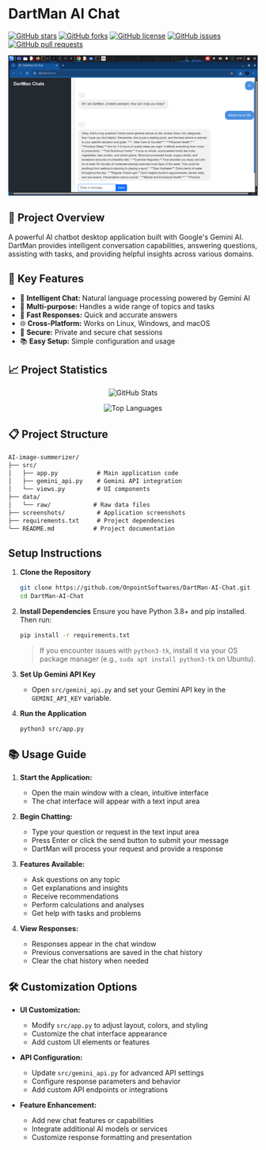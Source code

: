 # DartMan AI Chat

[![GitHub stars](https://img.shields.io/github/stars/OnpointSoftwares/DartMan-AI-Chat?style=social)](https://github.com/OnpointSoftwares/DartMan-AI-Chat/stargazers)
[![GitHub forks](https://img.shields.io/github/forks/OnpointSoftwares/DartMan-AI-Chat?style=social)](https://github.com/OnpointSoftwares/DartMan-AI-Chat/network/members)
[![GitHub license](https://img.shields.io/github/license/OnpointSoftwares/DartMan-AI-Chat)](https://github.com/OnpointSoftwares/DartMan-AI-Chat/blob/main/LICENSE)
[![GitHub issues](https://img.shields.io/github/issues/OnpointSoftwares/DartMan-AI-Chat)](https://github.com/OnpointSoftwares/DartMan-AI-Chat/issues)
[![GitHub pull requests](https://img.shields.io/github/issues-pr/OnpointSoftwares/DartMan-AI-Chat)](https://github.com/OnpointSoftwares/DartMan-AI-Chat/pulls)

<p align="center">
  <img src="screenshots/dartmanchat.png" alt="Application Screenshot" width="600">
</p>

## 🚀 Project Overview

A powerful AI chatbot desktop application built with Google's Gemini AI. DartMan provides intelligent conversation capabilities, answering questions, assisting with tasks, and providing helpful insights across various domains.

## 🎯 Key Features

- 💬 **Intelligent Chat:** Natural language processing powered by Gemini AI
- 🌟 **Multi-purpose:** Handles a wide range of topics and tasks
- 🚀 **Fast Responses:** Quick and accurate answers
- 🌐 **Cross-Platform:** Works on Linux, Windows, and macOS
- 🔐 **Secure:** Private and secure chat sessions
- 📚 **Easy Setup:** Simple configuration and usage

## 📈 Project Statistics

<p align="center">
  <img src="https://github-readme-stats.vercel.app/api?username=OnpointSoftwares&repo=DartMan-AI-Chat&show_icons=true&theme=radical" alt="GitHub Stats">
</p>

<p align="center">
  <img src="https://github-readme-stats.vercel.app/api/top-langs/?username=OnpointSoftwares&repo=DartMan-AI-Chat&layout=compact&theme=radical" alt="Top Languages">
</p>

## 📋 Project Structure

```
AI-image-summerizer/
├── src/
│   ├── app.py           # Main application code
│   ├── gemini_api.py    # Gemini API integration
│   └── views.py         # UI components
├── data/
│   └── raw/            # Raw data files
├── screenshots/         # Application screenshots
├── requirements.txt     # Project dependencies
└── README.md           # Project documentation
```

## Setup Instructions
1. **Clone the Repository**
   ```bash
   git clone https://github.com/OnpointSoftwares/DartMan-AI-Chat.git
   cd DartMan-AI-Chat
   ```
2. **Install Dependencies**
   Ensure you have Python 3.8+ and pip installed. Then run:
   ```bash
   pip install -r requirements.txt
   ```
   > If you encounter issues with `python3-tk`, install it via your OS package manager (e.g., `sudo apt install python3-tk` on Ubuntu).

3. **Set Up Gemini API Key**
   - Open `src/gemini_api.py` and set your Gemini API key in the `GEMINI_API_KEY` variable.

4. **Run the Application**
   ```bash
   python3 src/app.py
   ```

## 📚 Usage Guide

1. **Start the Application:**
   - Open the main window with a clean, intuitive interface
   - The chat interface will appear with a text input area

2. **Begin Chatting:**
   - Type your question or request in the text input area
   - Press Enter or click the send button to submit your message
   - DartMan will process your request and provide a response

3. **Features Available:**
   - Ask questions on any topic
   - Get explanations and insights
   - Receive recommendations
   - Perform calculations and analyses
   - Get help with tasks and problems

4. **View Responses:**
   - Responses appear in the chat window
   - Previous conversations are saved in the chat history
   - Clear the chat history when needed

## 🛠️ Customization Options

- **UI Customization:**
  - Modify `src/app.py` to adjust layout, colors, and styling
  - Customize the chat interface appearance
  - Add custom UI elements or features

- **API Configuration:**
  - Update `src/gemini_api.py` for advanced API settings
  - Configure response parameters and behavior
  - Add custom API endpoints or integrations

- **Feature Enhancement:**
  - Add new chat features or capabilities
  - Integrate additional AI models or services
  - Customize response formatting and presentation



